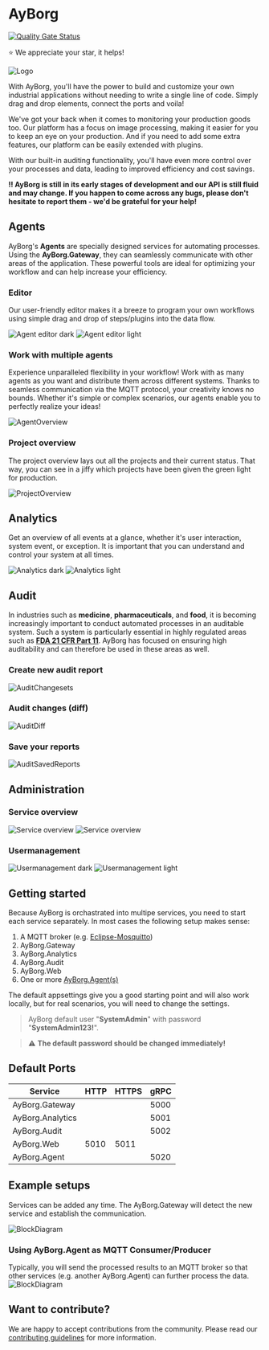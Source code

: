 # AyBorg

[![Quality Gate Status](https://sonarcloud.io/api/project_badges/measure?project=Source-Alchemists_AyBorg&metric=alert_status)](https://sonarcloud.io/summary/new_code?id=Source-Alchemists_AyBorg)

:star:  We appreciate your star, it helps!

![Logo](docs/img/logo.svg)

With AyBorg, you'll have the power to build and customize your own industrial applications without needing to write a single line of code. Simply drag and drop elements, connect the ports and voila!

We've got your back when it comes to monitoring your production goods too. Our platform has a focus on image processing, making it easier for you to keep an eye on your production. And if you need to add some extra features, our platform can be easily extended with plugins.

With our built-in auditing functionality, you'll have even more control over your processes and data, leading to improved efficiency and cost savings.

**:bangbang: AyBorg is still in its early stages of development and our API is still fluid and may change. If you happen to come across any bugs, please don't hesitate to report them - we'd be grateful for your help!**

## Agents

AyBorg's **Agents** are specially designed services for automating processes. Using the **AyBorg.Gateway**, they can seamlessly communicate with other areas of the application. These powerful tools are ideal for optimizing your workflow and can help increase your efficiency.

### Editor

Our user-friendly editor makes it a breeze to program your own workflows using simple drag and drop of steps/plugins into the data flow.

![Agent editor dark](docs/img/agent-editor.png)
![Agent editor light](docs/img/agent-editor-alt.png)

### Work with multiple agents

Experience unparalleled flexibility in your workflow! Work with as many agents as you want and distribute them across different systems. Thanks to seamless communication via the MQTT protocol, your creativity knows no bounds. Whether it's simple or complex scenarios, our agents enable you to perfectly realize your ideas!

![AgentOverview](docs/img/agent-overview.png)

### Project overview

The project overview lays out all the projects and their current status. That way, you can see in a jiffy which projects have been given the green light for production.

![ProjectOverview](docs/img/agent-projects.png)

## Analytics

Get an overview of all events at a glance, whether it's user interaction, system event, or exception. It is important that you can understand and control your system at all times.

![Analytics dark](docs/img/analytics.png)
![Analytics light](docs/img/analytics-alt.png)

## Audit

In industries such as **medicine**, **pharmaceuticals**, and **food**, it is becoming increasingly important to conduct automated processes in an auditable system. Such a system is particularly essential in highly regulated areas such as **[FDA 21 CFR Part 11](https://www.accessdata.fda.gov/scripts/cdrh/cfdocs/cfcfr/cfrsearch.cfm)**. AyBorg has focused on ensuring high auditability and can therefore be used in these areas as well.

### Create new audit report

![AuditChangesets](docs/img/audit-changesets.png)

### Audit changes (diff)

![AuditDiff](docs/img/audit-diff.png)

### Save your reports

![AuditSavedReports](docs/img/audit-saved-reports.png)

## Administration

### Service overview

![Service overview](docs/img/admin-service-overview.png)
![Service overview](docs/img/admin-service-overview-alt.png)

### Usermanagement

![Usermanagement dark](docs/img/admin-usermanagement.png)
![Usermanagement light](docs/img/admin-usermanagement-alt.png)

## Getting started

Because AyBorg is orchastrated into multipe services, you need to start each service separately.
In most cases the following setup makes sense:

1. A MQTT broker (e.g. [Eclipse-Mosquitto](https://mosquitto.org))
2. AyBorg.Gateway
3. AyBorg.Analytics
4. AyBorg.Audit
5. AyBorg.Web
6. One or more [AyBorg.Agent(s)](docs/agent/agent.md)

The default appsettings give you a good starting point and will also work locally, but for real scenarios, you will need to change the settings.

> AyBorg default user "**SystemAdmin**" with password "**SystemAdmin123!**".

> :warning: **The default password should be changed immediately!**

## Default Ports

| Service          | HTTP | HTTPS | gRPC |
| ---------------- | ---- | ----- | ---- |
| AyBorg.Gateway   |      |       | 5000 |
| AyBorg.Analytics |      |       | 5001 |
| AyBorg.Audit     |      |       | 5002 |
| AyBorg.Web       | 5010 | 5011  |      |
| AyBorg.Agent     |      |       | 5020 |

## Example setups

Services can be added any time. The AyBorg.Gateway will detect the new service and establish the communication.

![BlockDiagram](docs/img/block_diagram.png)

### Using AyBorg.Agent as MQTT Consumer/Producer

Typically, you will send the processed results to an MQTT broker so that other services (e.g. another AyBorg.Agent) can further process the data.
![BlockDiagram](docs/img/block_diagram2.png)

## Want to contribute?

We are happy to accept contributions from the community. Please read our [contributing guidelines](CONTRIBUTING.md) for more information.
